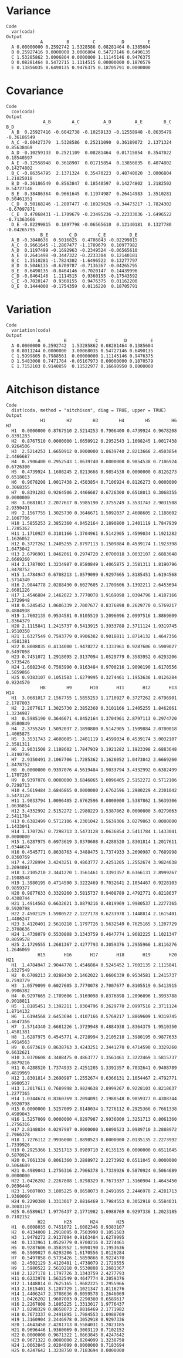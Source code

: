 # Variance

    Code
      var(coda)
    Output
                 A         B         C          D         E
      A 0.00000000 0.2592742 1.5328586 0.08281464 0.1385604
      B 0.25927416 0.0000000 3.0006804 0.54727146 0.6490135
      C 1.53285862 3.0006804 0.0000000 1.11145146 0.9476375
      D 0.08281464 0.5472715 1.1114515 0.00000000 0.1870579
      E 0.13856035 0.6490135 0.9476375 0.18705791 0.0000000

# Covariance

    Code
      cov(coda)
    Output
                  A_B        A_C         A_D         A_E        B_C         B_D
      A_B  0.25927416 -0.6042738 -0.10259133 -0.12558948 -0.8635479 -0.36186549
      A_C -0.60427379  1.5328586  0.25211090  0.36189072  2.1371324  0.85638469
      A_D -0.10259133  0.2521109  0.08281464  0.01715854  0.3547022  0.18540597
      A_E -0.12558948  0.3618907  0.01715854  0.13856035  0.4874802  0.14274802
      B_C -0.86354795  2.1371324  0.35470223  0.48748020  3.0006804  1.21825018
      B_D -0.36186549  0.8563847  0.18540597  0.14274802  1.2182502  0.54727146
      B_E -0.38486364  0.9661645  0.11974987  0.26414983  1.3510281  0.50461351
      C_D  0.50168246 -1.2807477 -0.16929626 -0.34473217 -1.7824302 -0.67097871
      C_E  0.47868431 -1.1709679 -0.23495236 -0.22333036 -1.6496522 -0.71363666
      D_E -0.02299815  0.1097798 -0.06565610  0.12140181  0.1327780 -0.04265795
                 B_E        C_D        C_E         D_E
      A_B -0.3848636  0.5016825  0.4786843 -0.02299815
      A_C  0.9661645 -1.2807477 -1.1709679  0.10977982
      A_D  0.1197499 -0.1692963 -0.2349524 -0.06565610
      A_E  0.2641498 -0.3447322 -0.2233304  0.12140181
      B_C  1.3510281 -1.7824302 -1.6496522  0.13277797
      B_D  0.5046135 -0.6709787 -0.7136367 -0.04265795
      B_E  0.6490135 -0.8464146 -0.7020147  0.14439996
      C_D -0.8464146  1.1114515  0.9360155 -0.17543592
      C_E -0.7020147  0.9360155  0.9476375  0.01162200
      D_E  0.1444000 -0.1754359  0.0116220  0.18705791

# Variation

    Code
      variation(coda)
    Output
                A         B           C          D         E
      A 0.0000000 0.2592742  1.53285862 0.08281464 0.1385604
      B 0.8011244 0.0000000  3.00068035 0.54727146 0.6490135
      C 1.5999805 0.7988561  0.00000000 1.11145146 0.9476375
      D 1.5483008 0.7471764 -0.05167973 0.00000000 0.1870579
      E 1.7152103 0.9140859  0.11522977 0.16690950 0.0000000

# Aitchison distance

    Code
      dist(coda, method = "aitchison", diag = TRUE, upper = TRUE)
    Output
                 H1        H2        H3        H4        H5        H6        H7
      H1  0.0000000 0.8767510 2.5214253 0.7906400 0.4739924 0.9678208 0.8391283
      H2  0.8767510 0.0000000 1.6650912 0.2952543 1.1608245 1.0017438 0.9264506
      H3  2.5214253 1.6650912 0.0000000 1.8639740 2.8213666 2.4503854 2.4466687
      H4  0.7906400 0.2952543 1.8639740 0.0000000 0.9854538 0.7106924 0.6726300
      H5  0.4739924 1.1608245 2.8213666 0.9854538 0.0000000 0.8126273 0.6518013
      H6  0.9678208 1.0017438 2.4503854 0.7106924 0.8126273 0.0000000 0.3068355
      H7  0.8391283 0.9264506 2.4466687 0.6726300 0.6518013 0.3068355 0.0000000
      H8  3.0681017 2.2077617 0.5985190 2.3755249 3.3531743 2.9031508 2.9350491
      H9  2.1567755 1.3025730 0.3646671 1.5092037 2.4608605 2.1188602 2.1067706
      H10 1.5855253 2.3852360 4.0452164 2.1890800 1.2401119 1.7847939 1.7285362
      H11 1.1710927 0.3101166 1.3704961 0.5142905 1.4599034 1.1921282 1.1626052
      H12 0.3727262 1.2405255 2.8797113 1.1509884 0.4539174 1.1923398 1.0473042
      H13 2.6796901 1.8462061 0.2974720 2.0700018 3.0032107 2.6883648 2.6669260
      H14 2.1787003 1.3234987 0.8580849 1.4065875 2.3581311 1.8190796 1.8478752
      H15 1.4784947 0.6708213 1.0579099 0.9297665 1.8185451 1.6194568 1.5714340
      H16 2.9044778 2.0288430 0.6027605 2.1709606 3.1392211 2.6453694 2.6681226
      H17 1.4546884 2.1462022 3.7770078 1.9169098 1.0304796 1.4107166 1.3729948
      H18 0.5245452 1.0606339 2.7007677 0.8376898 0.2629770 0.5769217 0.4884938
      H19 1.7602135 0.9534581 0.8105519 1.2096096 2.0997516 1.8869609 1.8364379
      H20 2.1115841 1.2415737 0.5413915 1.3933788 2.3711124 1.9319745 1.9510350
      H21 1.6327549 0.7593779 0.9906382 0.9018811 1.8714132 1.4647356 1.4581381
      H22 0.8008035 0.4134000 1.9478272 0.1333961 0.9287606 0.5909027 0.5497058
      H23 0.7451072 1.2918095 2.9137094 1.0529779 0.3583952 0.6293206 0.5735426
      H24 1.6082346 0.7503990 0.9163484 0.9700216 1.9090190 1.6170556 1.5859866
      H25 0.9383107 0.1051583 1.6279995 0.3274461 1.1953636 1.0126284 0.9224570
                 H8        H9       H10       H11       H12       H13       H14
      H1  3.0681017 2.1567755 1.5855253 1.1710927 0.3727262 2.6796901 2.1787003
      H2  2.2077617 1.3025730 2.3852360 0.3101166 1.2405255 1.8462061 1.3234987
      H3  0.5985190 0.3646671 4.0452164 1.3704961 2.8797113 0.2974720 0.8580849
      H4  2.3755249 1.5092037 2.1890800 0.5142905 1.1509884 2.0700018 1.4065875
      H5  3.3531743 2.4608605 1.2401119 1.4599034 0.4539174 3.0032107 2.3581311
      H6  2.9031508 2.1188602 1.7847939 1.1921282 1.1923398 2.6883648 1.8190796
      H7  2.9350491 2.1067706 1.7285362 1.1626052 1.0473042 2.6669260 1.8478752
      H8  0.0000000 0.9397076 4.5619484 1.9033794 3.4332992 0.6382499 1.1707267
      H9  0.9397076 0.0000000 3.6846865 1.0096405 2.5152272 0.5712106 0.7298713
      H10 4.5619484 3.6846865 0.0000000 2.6762596 1.2980229 4.2301042 3.5473128
      H11 1.9033794 1.0096405 2.6762596 0.0000000 1.5387862 1.5639306 1.0636854
      H12 3.4332992 2.5152272 1.2980229 1.5387862 0.0000000 3.0279063 2.5411784
      H13 0.6382499 0.5712106 4.2301042 1.5639306 3.0279063 0.0000000 1.1433041
      H14 1.1707267 0.7298713 3.5473128 1.0636854 2.5411784 1.1433041 0.0000000
      H15 1.6287975 0.6973619 3.0370608 0.4288520 1.8301814 1.2017611 1.0344674
      H16 0.4545771 0.8638763 4.3488475 1.7374933 3.2690987 0.7689998 0.8360769
      H17 4.2728994 3.4243251 0.4863777 2.4251205 1.2552674 3.9824638 3.2094091
      H18 3.2105210 2.3441270 1.3561461 1.3391357 0.6366131 2.8999267 2.1988548
      H19 1.3980195 0.4714590 3.3222469 0.7032641 2.1054467 0.9228103 0.9859377
      H20 0.9877633 0.3329260 3.5815737 0.9408789 2.4792771 0.8218637 0.4308744
      H21 1.4914563 0.6632621 3.0879216 0.4819969 1.9980537 1.2277365 0.5920798
      H22 2.4502129 1.5980522 2.1227178 0.6233978 1.1448814 2.1615401 1.4406247
      H23 3.4120401 2.5610218 1.1797726 1.5632549 0.7625165 3.1207729 2.3708636
      H24 1.4738079 0.5530808 3.1343759 0.4647774 1.9682225 1.1021347 0.8059578
      H25 2.1729555 1.2681367 2.4277793 0.3059376 1.2955966 1.8116276 1.2646069
                H15       H16       H17       H18       H19       H20       H21
      H1  1.4784947 2.9044778 1.4546884 0.5245452 1.7602135 2.1115841 1.6327549
      H2  0.6708213 2.0288430 2.1462022 1.0606339 0.9534581 1.2415737 0.7593779
      H3  1.0579099 0.6027605 3.7770078 2.7007677 0.8105519 0.5413915 0.9906382
      H4  0.9297665 2.1709606 1.9169098 0.8376898 1.2096096 1.3933788 0.9018811
      H5  1.8185451 3.1392211 1.0304796 0.2629770 2.0997516 2.3711124 1.8714132
      H6  1.6194568 2.6453694 1.4107166 0.5769217 1.8869609 1.9319745 1.4647356
      H7  1.5714340 2.6681226 1.3729948 0.4884938 1.8364379 1.9510350 1.4581381
      H8  1.6287975 0.4545771 4.2728994 3.2105210 1.3980195 0.9877633 1.4914563
      H9  0.6973619 0.8638763 3.4243251 2.3441270 0.4714590 0.3329260 0.6632621
      H10 3.0370608 4.3488475 0.4863777 1.3561461 3.3222469 3.5815737 3.0879216
      H11 0.4288520 1.7374933 2.4251205 1.3391357 0.7032641 0.9408789 0.4819969
      H12 1.8301814 3.2690987 1.2552674 0.6366131 2.1054467 2.4792771 1.9980537
      H13 1.2017611 0.7689998 3.9824638 2.8999267 0.9228103 0.8218637 1.2277365
      H14 1.0344674 0.8360769 3.2094091 2.1988548 0.9859377 0.4308744 0.5920798
      H15 0.0000000 1.5257009 2.8148034 1.7276112 0.2925366 0.7661338 0.4989043
      H16 1.5257009 0.0000000 4.0297987 2.9936000 1.3251713 0.8061360 1.2756316
      H17 2.8148034 4.0297987 0.0000000 1.0890523 3.0989710 3.2888972 2.7966378
      H18 1.7276112 2.9936000 1.0890523 0.0000000 2.0135135 2.2273992 1.7339926
      H19 0.2925366 1.3251713 3.0989710 2.0135135 0.0000000 0.6511045 0.5870924
      H20 0.7661338 0.8061360 3.2888972 2.2273992 0.6511045 0.0000000 0.5064689
      H21 0.4989043 1.2756316 2.7966378 1.7339926 0.5870924 0.5064689 0.0000000
      H22 1.0426202 2.2267808 1.8298329 0.7673337 1.3160904 1.4643450 0.9696446
      H23 1.9607003 3.1805225 0.8658073 0.2491895 2.2446978 2.4281713 1.9360069
      H24 0.2290380 1.3313017 2.8816469 1.7984553 0.3052918 0.5584031 0.3003119
      H25 0.6589617 1.9776437 2.1771982 1.0988769 0.9297336 1.2023185 0.7102152
                H22       H23       H24       H25
      H1  0.8008035 0.7451072 1.6082346 0.9383107
      H2  0.4134000 1.2918095 0.7503990 0.1051583
      H3  1.9478272 2.9137094 0.9163484 1.6279995
      H4  0.1333961 1.0529779 0.9700216 0.3274461
      H5  0.9287606 0.3583952 1.9090190 1.1953636
      H6  0.5909027 0.6293206 1.6170556 1.0126284
      H7  0.5497058 0.5735426 1.5859866 0.9224570
      H8  2.4502129 3.4120401 1.4738079 2.1729555
      H9  1.5980522 2.5610218 0.5530808 1.2681367
      H10 2.1227178 1.1797726 3.1343759 2.4277793
      H11 0.6233978 1.5632549 0.4647774 0.3059376
      H12 1.1448814 0.7625165 1.9682225 1.2955966
      H13 2.1615401 3.1207729 1.1021347 1.8116276
      H14 1.4406247 2.3708636 0.8059578 1.2646069
      H15 1.0426202 1.9607003 0.2290380 0.6589617
      H16 2.2267808 3.1805225 1.3313017 1.9776437
      H17 1.8298329 0.8658073 2.8816469 2.1771982
      H18 0.7673337 0.2491895 1.7984553 1.0988769
      H19 1.3160904 2.2446978 0.3052918 0.9297336
      H20 1.4643450 2.4281713 0.5584031 1.2023185
      H21 0.9696446 1.9360069 0.3003119 0.7102152
      H22 0.0000000 0.9671322 1.0663845 0.4247642
      H23 0.9671322 0.0000000 2.0204099 1.3238750
      H24 1.0663845 2.0204099 0.0000000 0.7183694
      H25 0.4247642 1.3238750 0.7183694 0.0000000

